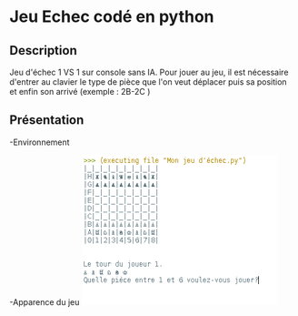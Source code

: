 # Jeu Echec codé en python

## Description

Jeu d'échec 1 VS 1 sur console sans IA. 
Pour jouer au jeu, il est nécessaire d'entrer au clavier le type de pièce que l'on veut déplacer puis sa position et enfin son arrivé (exemple : 2B-2C )

## Présentation

-Environnement

-Apparence du jeu
<img src="CaptureECHEC.PNG" alt="CAPTURE">
